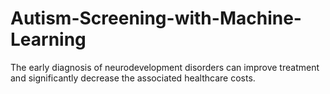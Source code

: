 # Autism-Screening-with-Machine-Learning
The early diagnosis of neurodevelopment disorders can improve treatment and significantly decrease the associated healthcare costs.
